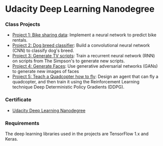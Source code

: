 # Udacity Deep Learning Nanodegree

### Class Projects

* [Project 1: Bike sharing data](https://github.com/vgkortsas/Online_courses/tree/master/Udacity_Deep_Learning_Nanodegree/Bike_Sharing_Data): Implement a neural network to predict bike rentals.
* [Project 2: Dog breed classifier](https://github.com/vgkortsas/Online_courses/tree/master/Udacity_Deep_Learning_Nanodegree/Dog_Breed_Classifier): Build a convolutional neural network (CNN)  to classify dog's breed.
* [Project 3: Generate TV scripts](https://github.com/vgkortsas/Online_courses/tree/master/Udacity_Deep_Learning_Nanodegree/Generate_TV_Scripts): Train a recurrent neural network (RNN) on scripts from The Simpson's to generate new scripts.
* [Project 4: Generate Faces](https://github.com/vgkortsas/Online_courses/tree/master/Udacity_Deep_Learning_Nanodegree/Generate_Faces): Use generative adversarial networks (GANs) to generate new images of faces
* [Project 5: Teach a Quadcopter how to fly](https://github.com/vgkortsas/Online_courses/tree/master/Udacity_Deep_Learning_Nanodegree/Teach_a_Quadcopter_how_to_Fly): Design an agent that can fly a quadcopter, and then train it using the Reinforcement Learning technique Deep Deterministic Policy Gradients (DDPG).

### Certificate

* [Udacity Deep Learning Nanodegree](https://github.com/vgkortsas/Online_courses/blob/master/Certificates/Udacity%20DL%20graduation%20certificate.pdf)

### Requirements

The deep learning libraries used in the projects are TensorFlow 1.x and Keras.